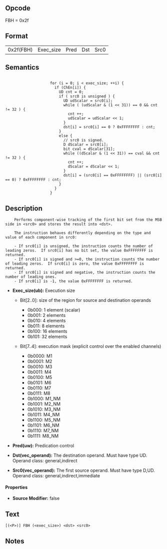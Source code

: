 <!---======================= begin_copyright_notice ============================

Copyright (C) 2020-2022 Intel Corporation

SPDX-License-Identifier: MIT

============================= end_copyright_notice ==========================-->

## Opcode

  FBH = 0x2f

## Format

| | | | | |
| --- | --- | --- | --- | --- |
| 0x2f(FBH) | Exec_size | Pred | Dst | Src0 |


## Semantics


```

                    for (i = 0; i < exec_size; ++i) {
                      if (ChEn[i]) {
                        UD cnt = 0;
                        if ( src0 is unsigned ) {
                          UD udScalar = src0[i];
                          while ( (udScalar & (1 << 31)) == 0 && cnt != 32 ) {
                            cnt ++;
                            udScalar = udScalar << 1;
                          }
                          dst[i] = src0[i] == 0 ? 0xFFFFFFFF : cnt;
                        }
                        else { 
                          // src0 is signed.
                          D dScalar = src0[i];
                          bit cval = dScalar[31];
                          while ((dScalar & (1 << 31)) == cval && cnt != 32 ) {
                            cnt ++;
                            dScalar = dScalar << 1;
                          }
                          dst[i] = (src0[i] == 0xFFFFFFFF) || (src0[i] == 0) ? 0xFFFFFFFF : cnt;
                        }
                      }
                    }
```

## Description





```
    Performs component-wise tracking of the first bit set from the MSB side in <src0> and stores the result into <dst>.

    The instruction behaves differently depending on the type and value of each component in src0:

    - If src0[i] is unsigned, the instruction counts the number of leading zeros.  If src0[i] has no bit set, the value 0xFFFFFFFF is returned.
    - If src0[i] is signed and >=0, the instruction counts the number of leading zeros.  If src0[i] is zero, the value 0xFFFFFFFF is returned.
    - If src0[i] is signed and negative, the instruction counts the number of leading ones.
    - If src0[i] is -1, the value 0xFFFFFFFF is returned.
```


- **Exec_size(ub):** Execution size

  - Bit[2..0]: size of the region for source and destination operands

    - 0b000:  1 element (scalar)
    - 0b001:  2 elements
    - 0b010:  4 elements
    - 0b011:  8 elements
    - 0b100:  16 elements
    - 0b101:  32 elements
  - Bit[7..4]: execution mask (explicit control over the enabled channels)

    - 0b0000:  M1
    - 0b0001:  M2
    - 0b0010:  M3
    - 0b0011:  M4
    - 0b0100:  M5
    - 0b0101:  M6
    - 0b0110:  M7
    - 0b0111:  M8
    - 0b1000:  M1_NM
    - 0b1001:  M2_NM
    - 0b1010:  M3_NM
    - 0b1011:  M4_NM
    - 0b1100:  M5_NM
    - 0b1101:  M6_NM
    - 0b1110:  M7_NM
    - 0b1111:  M8_NM

- **Pred(uw):** Predication control


- **Dst(vec_operand):** The destination operand. Must have type UD. Operand class: general,indirect


- **Src0(vec_operand):** The first source operand. Must have type D,UD. Operand class: general,indirect,immediate


#### Properties
- **Source Modifier:** false




## Text
```
[(<P>)] FBH (<exec_size>) <dst> <src0>
```

## Notes





